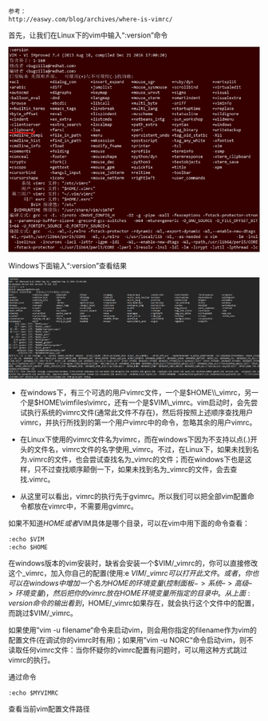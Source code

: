 ```
参考：
http://easwy.com/blog/archives/where-is-vimrc/
```

首先，让我们在Linux下的vim中输入“:version”命令

![Linux :version](images/version_linux.png)

Windows下面输入“:version”查看结果

![Windows :version](images/version_windows.png)

- 在windows下，有三个可选的用户vimrc文件，一个是$HOME\\_vimrc，另一个是$HOME\\vimfiles\\vimrc，还有一个是$VIM\\_vimrc。vim启动时，会先尝试执行系统的vimrc文件(通常此文件不存在)，然后将按照上述顺序查找用户vimrc，并执行所找到的第一个用户vimrc中的命令，忽略其余的用户vimrc。

- 在Linux下使用的vimrc文件名为vimrc，而在windows下因为不支持以点(.)开头的文件名，vimrc文件的名字使用\_vimrc。不过，在Linux下，如果未找到名为.vimrc的文件，也会尝试查找名为\_vimrc的文件；而在windows下也是这样，只不过查找顺序颠倒一下，如果未找到名为_vimrc的文件，会去查找.vimrc。

- 从这里可以看出，vimrc的执行先于gvimrc。所以我们可以把全部vim配置命令都放在vimrc中，不需要用gvimrc。

如果不知道$HOME或者$VIM具体是哪个目录，可以在vim中用下面的命令查看：

```
:echo $VIM 
:echo $HOME 
```

在windows版本的vim安装时，缺省会安装一个$VIM/\_vimrc的，你可以直接修改这个\_vimrc，加入你自己的配置(使用:e $VIM/\_vimrc可以打开此文件。或者，你也可以在windows中增加一个名为HOME的环境变量(控制面板->系统–>高级–>环境变量)，然后把你的vimrc放在HOME环境变量所指定的目录中。从上面:version命令的输出看到，$HOME/\_vimrc如果存在，就会执行这个文件中的配置，而跳过$VIM/\_vimrc。

如果使用”vim -u filename“命令来启动vim，则会用你指定的filename作为vim的配置文件(在调试你的vimrc时有用)；如果用”vim -u NORC“命令启动vim，则不读取任何vimrc文件：当你怀疑你的vimrc配置有问题时，可以用这种方式跳过vimrc的执行。

通过命令

```
:echo $MYVIMRC
```
查看当前vim配置文件路径